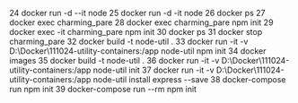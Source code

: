 24 docker run -d --it node
25 docker run -d -it node
26 docker ps
27 docker exec charming_pare
28 docker exec charming_pare npm init
29 docker exec -it charming_pare npm init
30 docker ps
31 docker stop charming_pare
32 docker build -t node-util .
33 docker run -it -v D:\Docker\111024-utility-containers:/app node-util npm init
34 docker images
35 docker build -t node-util .
36 docker run -it -v D:\Docker\111024-utility-containers:/app node-util init
37 docker run -it -v D:\Docker\111024-utility-containers:/app node-util install express --save
38 docker-compose run npm init
39 docker-compose run --rm npm init
